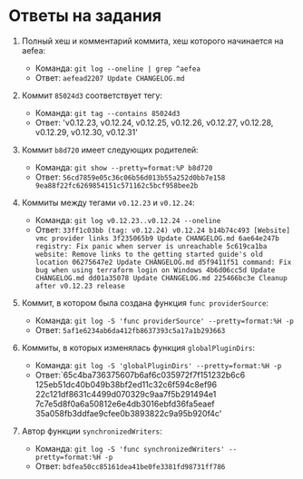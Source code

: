 # Ответы на задания

1. Полный хеш и комментарий коммита, хеш которого начинается на aefea:
   - Команда: `git log --oneline | grep ^aefea`
   - Ответ: `aefead2207 Update CHANGELOG.md`

2. Коммит `85024d3` соответствует тегу:
   - Команда: `git tag --contains 85024d3`
   - Ответ: 'v0.12.23, v0.12.24, v0.12.25, v0.12.26, v0.12.27, v0.12.28, v0.12.29, v0.12.30, v0.12.31'

3. Коммит `b8d720` имеет следующих родителей:
   - Команда: `git show --pretty=format:%P b8d720`
   - Ответ: `56cd7859e05c36c06b56d013b55a252d0bb7e158 9ea88f22fc6269854151c571162c5bcf958bee2b`

4. Коммиты между тегами `v0.12.23` и `v0.12.24`:
   - Команда: `git log v0.12.23..v0.12.24 --oneline`
   - Ответ: `33ff1c03bb (tag: v0.12.24) v0.12.24
b14b74c493 [Website] vmc provider links
3f235065b9 Update CHANGELOG.md
6ae64e247b registry: Fix panic when server is unreachable
5c619ca1ba website: Remove links to the getting started guide's old location
06275647e2 Update CHANGELOG.md
d5f9411f51 command: Fix bug when using terraform login on Windows
4b6d06cc5d Update CHANGELOG.md
dd01a35078 Update CHANGELOG.md
225466bc3e Cleanup after v0.12.23 release`

5. Коммит, в котором была создана функция `func providerSource`:
   - Команда: `git log -S 'func providerSource' --pretty=format:%H -p`
   - Ответ: `5af1e6234ab6da412fb8637393c5a17a1b293663`

6. Коммиты, в которых изменялась функция `globalPluginDirs`:
   - Команда: `git log -S 'globalPluginDirs' --pretty=format:%H -p`
   - Ответ:`65c4ba736375607b6af6c035972f7f151232b6c6
125eb51dc40b049b38bf2ed11c32c6f594c8ef96
22c121df8631c4499d070329c9aa7f5b291494e1
7c7e5d8f0a6a50812e6e4db3016ebfd36fa5eaef
35a058fb3ddfae9cfee0b3893822c9a95b920f4c'

7. Автор функции `synchronizedWriters`:
   - Команда: `git log -S 'func synchronizedWriters' --pretty=format:%H -p`
   - Ответ: `bdfea50cc85161dea41be0fe3381fd98731ff786`
